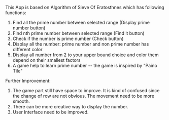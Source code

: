 This App is based on Algorithm of Sieve Of Eratosthnes which has following functions:
1. Find all the prime number between selected range (Display prime number button)
2. Find nth prime number between selected range  (Find it button)
3. Check if the number is prime number (Check button)
4. Display all the number: prime number and non prime number has different color
5. Display all number from 2 to your upper bound choice and color them depend on their smallest factors
7. A game help to learn prime number -- the game is inspired by "Paino Tile"


Further Improvement:
1. The game part still have space to improve. It is kind of confused since the change of row are not obvious. The movement need 
to be more smooth.
2. There can be more creative way to display the number. 
3. User Interface need to be improved.
